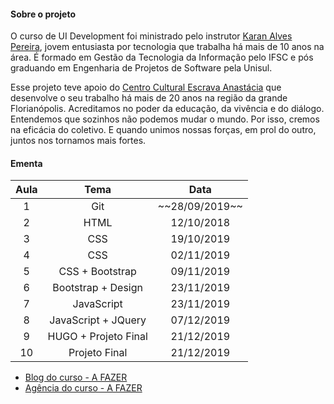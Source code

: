 #### Sobre o projeto
O curso de UI Development foi ministrado pelo instrutor [Karan Alves Pereira](https://www.linkedin.com/in/karanalpe/), jovem entusiasta por tecnologia que trabalha há mais de 10 anos na área. É formado em Gestão da Tecnologia da Informação pelo IFSC e pós graduando em Engenharia de Projetos de Software pela Unisul.

Esse projeto teve apoio do [Centro Cultural Escrava Anastácia](http://ccea.org.br/) que desenvolve o seu trabalho há mais de 20 anos na região da grande Florianópolis. Acreditamos no poder da educação, da vivência e do diálogo. Entendemos que sozinhos não podemos mudar o mundo. Por isso, cremos na eficácia do coletivo. E quando unimos nossas forças, em prol do outro, juntos nos tornamos mais fortes.



#### Ementa
| Aula   |      Tema            |  Data      |
|:-:|:-------------------------:|:----------:|
| 1 |  Git                      | \~~28/09/2019\~~ |
| 2 |  HTML                     | 12/10/2018 |
| 3 |  CSS                      | 19/10/2019 |
| 4 |  CSS                      | 02/11/2019 |
| 5 |  CSS + Bootstrap          | 09/11/2019 |
| 6 |  Bootstrap + Design       | 23/11/2019 |
| 7 |  JavaScript               | 23/11/2019 |
| 8 |  JavaScript + JQuery      | 07/12/2019 |
| 9 |  HUGO + Projeto Final     | 21/12/2019 |
|10 |  Projeto Final            | 21/12/2019 |


* [Blog do curso - A FAZER](https://cursosticcea.github.io/curso-ui-development-1/projeto-final/blog/index.html)
* [Agência do curso - A FAZER ](https://cursosticcea.github.io/curso-ui-development-1/projeto-final/agencia/index.html)
